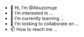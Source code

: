 - 👋 Hi, I’m @Abuzomuje
- 👀 I’m interested in ...
- 🌱 I’m currently learning ...
- 💞️ I’m looking to collaborate on ...
- 📫 How to reach me ...

<!---
Abuzomuje/Abuzomuje is a ✨ special ✨ repository because its `README.md` (this file) appears on your GitHub profile.
You can click the Preview link to take a look at your changes.
--->
